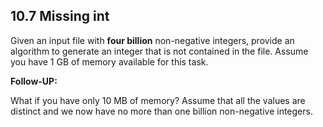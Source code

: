 ## 10.7 Missing int

Given an input file with **four billion** non-negative integers, provide an algorithm to generate an integer that is not contained in the file. Assume you have 1 GB of memory available for this task.

**Follow-UP:**

What if you have only 10 MB of memory? Assume that all the values are distinct and we now have no more than one billion non-negative integers.

